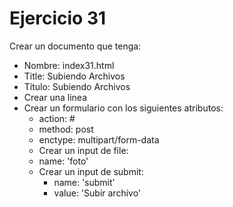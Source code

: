 # Ejercicio 31

Crear un documento que tenga:
* Nombre: index31.html
* Title:
Subiendo Archivos
* Título:
Subiendo Archivos
* Crear una linea
* Crear un formulario con los siguientes atributos:
  * action: #
  * method: post
  * enctype: multipart/form-data
  * Crear un input de file:
  * name: 'foto'
  * Crear un input de submit:
    * name: 'submit'
    * value: 'Subir archivo'
